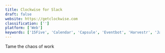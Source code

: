 ```yaml
---
title: Clockwise for Slack
draft: false 
website: https://getclockwise.com
classification: ['']
platform: ['Web']
keywords: ['15Five', 'Calendar', 'Capsule', 'Eventbot', 'Harvestr', 'Jawger', 'Kin', 'Ludo', 'Planiro', 'Standuply', 'Trill', 'WakesApp', 'allcal']
---
```

Tame the chaos of work